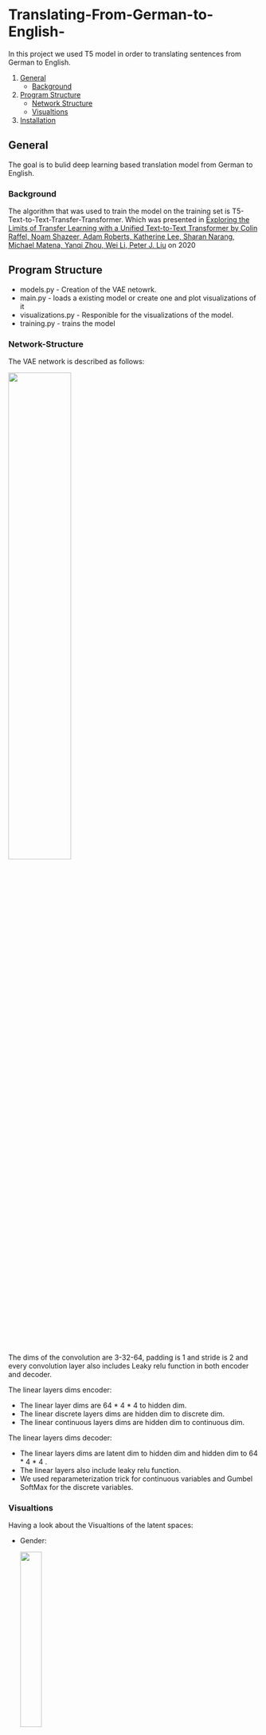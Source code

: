 # Translating-From-German-to-English-
In this project we used T5 model in order to translating sentences from German to English.

1. [General](#General)
    - [Background](#background)
3. [Program Structure](#Program-Structure)
    - [Network Structure](#Network-Structure)
    - [Visualtions](#Visualtions)
5. [Installation](#Installation)

## General
The goal is to bulid deep learning based translation model from German to English.

### Background
The algorithm that was used to train the model on the training set is T5-Text-to-Text-Transfer-Transformer. Which was presented in [Exploring the 
Limits of Transfer Learning with a Unified Text-to-Text Transformer by 
Colin Raffel, Noam Shazeer, Adam Roberts, Katherine Lee, Sharan 
Narang, Michael Matena, Yanqi Zhou, Wei Li, Peter J. Liu](https://arxiv.org/pdf/1910.10683.pdf) on 2020 

## Program Structure
* models.py - Creation of the VAE netowrk.
* main.py - loads a existing model or create one and plot visualizations of it
* visualizations.py - Responible for the visualizations of the model.
* training.py - trains the model

### Network-Structure
The VAE network is described as follows: 

<img src="https://i.imgur.com/JzaBhBb.png" width = 50% height=50%>

The dims of the convolution are 3-32-64, padding is 1 and stride is 2 and every convolution layer also includes Leaky relu function in both encoder and decoder. 

The linear layers dims encoder: 
* The linear layer dims are 64 * 4 * 4 to hidden dim. 
* The linear discrete layers dims are hidden dim to discrete dim. 
* The linear continuous layers dims are hidden dim to continuous dim. 

The linear layers dims decoder: 
* The linear layers dims are latent dim to hidden dim and hidden dim to 64 * 4 * 4 .
* The linear layers also include leaky relu function. 
* We used reparameterization trick for continuous variables and Gumbel SoftMax for the discrete variables.  

### Visualtions
Having a look about the Visualtions of the latent spaces:
* Gender:

    <img src="https://i.imgur.com/JQWq0KF.png" width = 30% height=30%>

* Hair Style:

    <img src="https://i.imgur.com/2xnlPmn.png" width = 30% height=30%>

We can see that there is a speration but not a perfect one and in the hair which indcluds large number of categoires the model strugles with black hair for example.

## Installation
1. Open the terminal

2. Clone the project by:
```
    $ git clone https://github.com/elaysason/Generative-Learning-With-Discrete-and-Continuous-VAE.git
```
3. Run the main.py file by:
```
    $ python main.py
```
